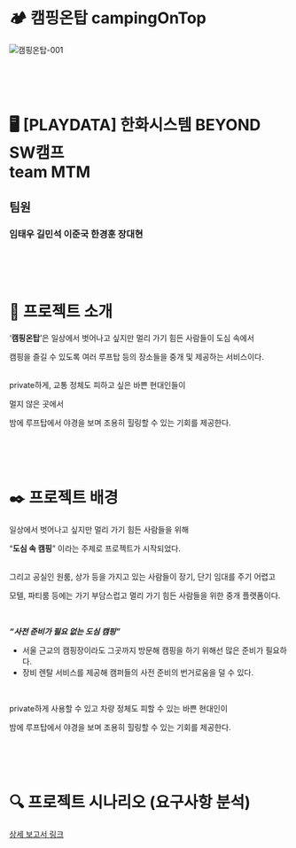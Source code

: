 # 🏕️ 캠핑온탑 campingOnTop
![캠핑온탑-001](https://github.com/beyond-sw-camp/be02-2nd-MTM-cityCamp/assets/105422037/90d4ac16-a769-498b-912a-7ca4265230ad)

<br>
<br>
<br>

# 🖥️ [PLAYDATA] 한화시스템 BEYOND SW캠프 <br> team MTM
## 팀원
### 임태우 길민석 이준국 한경훈 장대현

<br>
<br>
<br>

# 🎯 프로젝트 소개
‘**캠핑온탑**’은 일상에서 벗어나고 싶지만 멀리 가기 힘든 사람들이 도심 속에서

캠핑을 즐길 수 있도록 여러 루프탑 등의 장소들을 중개 및 제공하는 서비스이다.

<br>
private하게, 교통 정체도 피하고 싶은 바쁜 현대인들이 <br>

멀지 않은 곳에서

밤에 루프탑에서 야경을 보며 조용히 힐링할 수 있는 기회를 제공한다.

<br>
<br>
<br>

# ✒️ 프로젝트 배경
일상에서 벗어나고 싶지만 멀리 가기 힘든 사람들을 위해

“**도심 속 캠핑**” 이라는 주제로 프로젝트가 시작되었다. <br> <br>


그리고 공실인 원룸, 상가 등을 가지고 있는 사람들이 장기, 단기 임대를 주기 어렵고

모텔, 파티룸 등에는 가기 부담스럽고 멀리 가기 힘든 사람들을 위한 중개 플랫폼이다.

<br>

***“사전 준비가 필요 없는 도심 캠핑”***
- 서울 근교의 캠핑장이라도 그곳까지 방문해 캠핑을 하기 위해선
  많은 준비가 필요하다.
- 장비 렌탈 서비스를 제공해 캠퍼들의 사전 준비의 번거로움을 덜 수 있다.

<br>

private하게 사용할 수 있고 차량 정체도 피할 수 있는 바쁜 현대인이

밤에 루프탑에서 야경을 보며 조용히 힐링할 수 있는 기회를 제공한다.


<br>
<br>
<br>

# 🔍 프로젝트 시나리오 (요구사항 분석)
[상세 보고서 링크](https://www.notion.so/tessssssssy/CampingOnTop-bb6424424c78411fa4d0d7aa8b4d4240)

<br>
<br>
<br>

